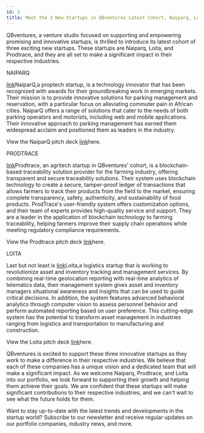 ```yaml
---
id: 1
title: Meet the 3 New Startups in QBventures Latest Cohort, Naiparq, Loita and Prodtrace
---
```


QBventures, a venture studio focused on supporting and empowering promising and innovative startups, is thrilled to introduce its latest cohort of three exciting new startups. These startups are Naiparq, Loita, and Prodtrace, and they are all set to make a significant impact in their respective industries.

NAIPARQ

[link](https://pms.naiparq.co.ke/)NaiparQ,a proptech startup, is a technology innovator that has been recognized with awards for their groundbreaking work in emerging markets. Their mission is to provide innovative solutions for parking management and reservation, with a particular focus on alleviating commuter pain in African cities. NaiparQ offers a range of solutions that cater to the needs of both parking operators and motorists, including web and mobile applications. Their innovative approach to parking management has earned them widespread acclaim and positioned them as leaders in the industry.

View the NaiparQ pitch deck [link](http://bit.ly/naiparq-pitch-deck)here.

PRODTRACE

[link](https://prodtrace.io/)Prodtrace, an agritech startup in QBventures' cohort, is a blockchain-based traceability solution provider for the farming industry, offering transparent and secure traceability solutions. Their system uses blockchain technology to create a secure, tamper-proof ledger of transactions that allows farmers to track their products from the field to the market, ensuring complete transparency, safety, authenticity, and sustainability of food products. ProdTrace's user-friendly system offers customization options, and their team of experts provides high-quality service and support. They are a leader in the application of blockchain technology to farming traceability, helping farmers improve their supply chain operations while meeting regulatory compliance requirements.

View the Prodtrace pitch deck [link](http://bit.ly/prodtrace-pitch-deck)here.

LOITA

Last but not least is [link](https://loita.io/)Loita,a logistics startup that is working to revolutionize asset and inventory tracking and management services. By combining real-time geolocation reporting with real-time analytics of telematics data, their management system gives asset and inventory managers situational awareness and insights that can be used to guide critical decisions. In addition, the system features advanced behavioral analytics through computer vision to assess personnel behavior and perform automated reporting based on user preference. This cutting-edge system has the potential to transform asset management in industries ranging from logistics and transportation to manufacturing and construction.

View the Loita pitch deck [link](http://bit.ly/loita-pitch-deck)here.

QBventures is excited to support these three innovative startups as they work to make a difference in their respective industries. We believe that each of these companies has a unique vision and a dedicated team that will make a significant impact. As we welcome Naiparq, Prodtrace, and Loita into our portfolio, we look forward to supporting their growth and helping them achieve their goals. We are confident that these startups will make significant contributions to their respective industries, and we can't wait to see what the future holds for them.

Want to stay up-to-date with the latest trends and developments in the startup world? Subscribe to our newsletter and receive regular updates on our portfolio companies, industry news, and more.
